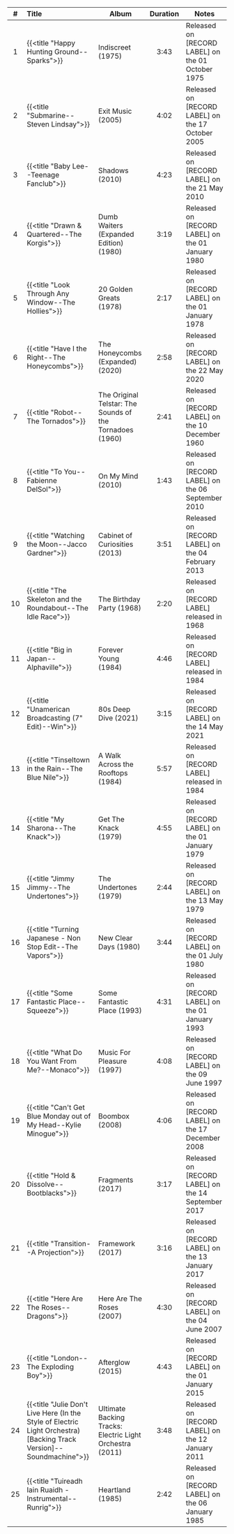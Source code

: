 | # | Title | Album | Duration | Notes |
|:--:|:--|--|:--:|--|
| 1 | {{<title "Happy Hunting Ground--Sparks">}} | Indiscreet (1975) | 3:43 | Released on [RECORD LABEL] on the 01 October 1975 |
| 2 | {{<title "Submarine--Steven Lindsay">}} | Exit Music (2005) | 4:02 | Released on [RECORD LABEL] on the 17 October 2005 |
| 3 | {{<title "Baby Lee--Teenage Fanclub">}} | Shadows (2010) | 4:23 | Released on [RECORD LABEL] on the 21 May 2010 |
| 4 | {{<title "Drawn & Quartered--The Korgis">}} | Dumb Waiters (Expanded Edition) (1980) | 3:19 | Released on [RECORD LABEL] on the 01 January 1980 |
| 5 | {{<title "Look Through Any Window--The Hollies">}} | 20 Golden Greats (1978) | 2:17 | Released on [RECORD LABEL] on the 01 January 1978 |
| 6 | {{<title "Have I the Right--The Honeycombs">}} | The Honeycombs (Expanded) (2020) | 2:58 | Released on [RECORD LABEL] on the 22 May 2020 |
| 7 | {{<title "Robot--The Tornados">}} | The Original Telstar: The Sounds of the Tornadoes (1960) | 2:41 | Released on [RECORD LABEL] on the 10 December 1960 |
| 8 | {{<title "To You--Fabienne DelSol">}} | On My Mind (2010) | 1:43 | Released on [RECORD LABEL] on the 06 September 2010 |
| 9 | {{<title "Watching the Moon--Jacco Gardner">}} | Cabinet of Curiosities (2013) | 3:51 | Released on [RECORD LABEL] on the 04 February 2013 |
| 10 | {{<title "The Skeleton and the Roundabout--The Idle Race">}} | The Birthday Party (1968) | 2:20 | Released on [RECORD LABEL] released in 1968 |
| 11 | {{<title "Big in Japan--Alphaville">}} | Forever Young (1984) | 4:46 | Released on [RECORD LABEL] released in 1984 |
| 12 | {{<title "Unamerican Broadcasting (7" Edit)--Win">}} | 80s Deep Dive (2021) | 3:15 | Released on [RECORD LABEL] on the 14 May 2021 |
| 13 | {{<title "Tinseltown in the Rain--The Blue Nile">}} | A Walk Across the Rooftops (1984) | 5:57 | Released on [RECORD LABEL] released in 1984 |
| 14 | {{<title "My Sharona--The Knack">}} | Get The Knack (1979) | 4:55 | Released on [RECORD LABEL] on the 01 January 1979 |
| 15 | {{<title "Jimmy Jimmy--The Undertones">}} | The Undertones (1979) | 2:44 | Released on [RECORD LABEL] on the 13 May 1979 |
| 16 | {{<title "Turning Japanese - Non Stop Edit--The Vapors">}} | New Clear Days (1980) | 3:44 | Released on [RECORD LABEL] on the 01 July 1980 |
| 17 | {{<title "Some Fantastic Place--Squeeze">}} | Some Fantastic Place (1993) | 4:31 | Released on [RECORD LABEL] on the 01 January 1993 |
| 18 | {{<title "What Do You Want From Me?--Monaco">}} | Music For Pleasure (1997) | 4:08 | Released on [RECORD LABEL] on the 09 June 1997 |
| 19 | {{<title "Can't Get Blue Monday out of My Head--Kylie Minogue">}} | Boombox (2008) | 4:06 | Released on [RECORD LABEL] on the 17 December 2008 |
| 20 | {{<title "Hold & Dissolve--Bootblacks">}} | Fragments (2017) | 3:17 | Released on [RECORD LABEL] on the 14 September 2017 |
| 21 | {{<title "Transition--A Projection">}} | Framework (2017) | 3:16 | Released on [RECORD LABEL] on the 13 January 2017 |
| 22 | {{<title "Here Are The Roses--Dragons">}} | Here Are The Roses (2007) | 4:30 | Released on [RECORD LABEL] on the 04 June 2007 |
| 23 | {{<title "London--The Exploding Boy">}} | Afterglow (2015) | 4:43 | Released on [RECORD LABEL] on the 01 January 2015 |
| 24 | {{<title "Julie Don't Live Here (In the Style of Electric Light Orchestra) [Backing Track Version]--Soundmachine">}} | Ultimate Backing Tracks: Electric Light Orchestra (2011) | 3:48 | Released on [RECORD LABEL] on the 12 January 2011 |
| 25 | {{<title "Tuireadh Iain Ruaidh - Instrumental--Runrig">}} | Heartland (1985) | 2:42 | Released on [RECORD LABEL] on the 06 January 1985 |
